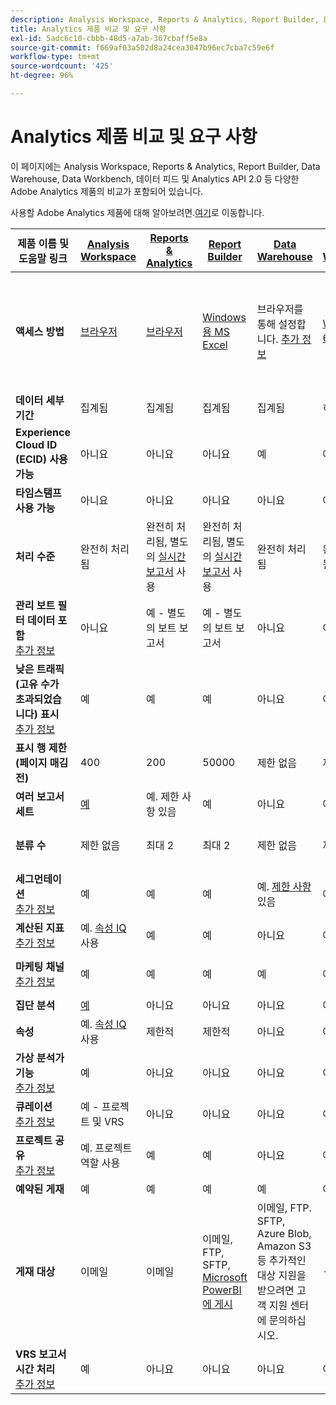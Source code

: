 ```yaml
---
description: Analysis Workspace, Reports & Analytics, Report Builder, Data Warehouse 및 Data Workbench의 시스템 요구 사항 및 비교
title: Analytics 제품 비교 및 요구 사항
exl-id: 5adc6c10-cbbb-48d5-a7ab-367cbaff5e8a
source-git-commit: f669af03a502d8a24cea3047b96ec7cba7c59e6f
workflow-type: tm+mt
source-wordcount: '425'
ht-degree: 96%

---
```


# Analytics 제품 비교 및 요구 사항

이 페이지에는 Analysis Workspace, Reports &amp; Analytics, Report Builder, Data Warehouse, Data Workbench, 데이터 피드 및 Analytics API 2.0 등 다양한 Adobe Analytics 제품의 비교가 포함되어 있습니다.

사용할 Adobe Analytics 제품에 대해 알아보려면.[여기](/help/admin/c-analytics-product-comparison/which-analytics-tool.md)로 이동합니다.

| 제품 이름 및 도움말 링크 | [Analysis Workspace](/help/analyze/analysis-workspace/home.md) | [Reports &amp; Analytics](/help/analyze/reports-analytics/getting-started.md) | [Report Builder](/help/analyze/report-builder/home.md) | [Data Warehouse](/help/export/data-warehouse/data-warehouse.md) | [Data Workbench](https://experienceleague.adobe.com/docs/data-workbench/using/home.html) | [데이터 피드](/help/export/analytics-data-feed/data-feed-overview.md) | [Analytics API 2.0](https://www.adobe.io/apis/experiencecloud/analytics/docs.html) |
|---|---|---|---|---|---|---|---|
| **액세스 방법** | [브라우저](/help/admin/sys-reqs.md) | [브라우저](/help/admin/sys-reqs.md) | [Windows용 MS Excel](/help/analyze/report-builder/setup/system-requirements.md) | 브라우저를 통해 설정합니다. [추가 정보](/help/admin/sys-reqs.md) | [Windows 64비트](https://experienceleague.adobe.com/docs/data-workbench/using/install/c-data-workbench-client-install.html) | 브라우저를 통해 설정합니다. [추가 정보](/help/export/analytics-data-feed/data-feed-overview.md) | RESTful API 도구. Adobe I/O 자격 증명으로 로그인합니다. [추가 정보](https://www.adobe.io/apis/experiencecloud/analytics/docs.html) |
| **데이터 세부기간** | 집계됨 | 집계됨 | 집계됨 | 집계됨 | 히트 | 히트 | 집계됨 |
| **Experience Cloud ID (ECID) 사용 가능** | 아니요 | 아니요 | 아니요 | 예 | 예 | 예 | 아니요 |
| **타임스탬프 사용 가능** | 아니요 | 아니요 | 아니요 | 아니요 | 예 | 예 | 아니요 |
| **처리 수준** | 완전히 처리됨 | 완전히 처리됨, 별도의 [실시간 보고서](/help/components/c-real-time-reporting/realtime.md) 사용 | 완전히 처리됨, 별도의 [실시간 보고서](/help/components/c-real-time-reporting/realtime.md) 사용 | 완전히 처리됨 | 완전히 처리됨 | 완전히 처리됨 | 완전히 처리됨 |
| **관리 보트 필터 데이터 포함** <br> [추가 정보](/help/admin/admin/bot-removal/bot-removal.md) | 아니요 | 예 - 별도의 보트 보고서 | 예 - 별도의 보트 보고서 | 아니요 | 아니요 | 아니요 | 아니요 |
| **낮은 트래픽 (고유 수가 초과되었습니다) 표시** <br> [추가 정보](/help/technotes/low-traffic.md) | 예 | 예 | 예 | 아니요 | 아니요 | 아니요 | 예 |
| **표시 행 제한 (페이지 매김 전)** | 400 | 200 | 50000 | 제한 없음 | 제한 없음 | 제한 없음 | 50000 |
| **여러 보고서 세트** | [예](/help/analyze/analysis-workspace/build-workspace-project/multiple-report-suites.md) | 예. 제한 사항 있음 | 예 | 아니요 | 예 | 아니요 | 예 |
| **분류 수** | 제한 없음 | 최대 2 | 최대 2 | 제한 없음 | 제한 없음 | 제한 없음 | 제한 없음, 여러 쿼리에서 실행 |
| **세그먼테이션** <br> [추가 정보](/help/components/segmentation/segmentation-workflow/seg-workflow.md) | 예 | 예 | 예 | 예. [제한 사항](/help/components/segmentation/seg-reference/seg-compatibility.md) 있음 | 예 | 아니요 | 예 |
| **계산된 지표** <br> [추가 정보](/help/components/c-calcmetrics/cm-overview.md) | 예. [속성 IQ](/help/analyze/analysis-workspace/attribution/overview.md) 사용 | 예 | 예 | 아니요 | 예 | 아니요 | 예. [속성 IQ](/help/analyze/analysis-workspace/attribution/overview.md) 사용 |
| **마케팅 채널** <br> [추가 정보](/help/components/c-marketing-channels/c-getting-started-mchannel.md) | 예 | 예 | 예 | 예 | 예 | 예 - [va_finder, va_closer](/help/export/analytics-data-feed/c-df-contents/datafeeds-reference.md) | 예 |
| **집단 분석** | [예](/help/analyze/analysis-workspace/visualizations/cohort-table/cohort-analysis.md) | 아니요 | 아니요 | 아니요 | 예 | 아니요 | 아니요 |
| **속성** | 예. [속성 IQ](/help/analyze/analysis-workspace/attribution/overview.md) 사용 | 제한적 | 제한적 | 아니요 | 예 | 아니요 | 예. [속성 IQ](/help/analyze/analysis-workspace/attribution/overview.md) 사용 |
| **가상 분석가 기능** <br> [추가 정보](/help/analyze/analysis-workspace/virtual-analyst/overview.md) | 예 | 아니요 | 아니요 | 아니요 | 아니요 | 아니요 | 예 |
| **큐레이션** <br> [추가 정보](/help/analyze/analysis-workspace/curate-share/curate.md) | 예 - 프로젝트 및 VRS | 아니요 | 아니요 | 아니요 | 아니요 | 아니요 | 예 - VRS만 |
| **프로젝트 공유** <br> [추가 정보](/help/analyze/analysis-workspace/curate-share/share-projects.md) | 예. 프로젝트 역할 사용 | 예 | 예 | 아니요 | 예 | 아니요 | 아니요 |
| **예약된 게재** | 예 | 예 | 예 | 예 | 아니요 | 예 | 아니요 |
| **게재 대상** | 이메일 | 이메일 | 이메일, FTP, SFTP, [Microsoft PowerBI에 게시](/help/analyze/report-builder/c-publish-power-bi/power-bi.md) | 이메일, FTP. SFTP, Azure Blob, Amazon S3 등 추가적인 대상 지원을 받으려면 고객 지원 센터에 문의하십시오. | - | FTP, SFTP, Azure Blob, Amazon S3 | - |
| **VRS 보고서 시간 처리** <br> [추가 정보](/help/components/vrs/vrs-report-time-processing.md) | 예 | 아니요 | 아니요 | 아니요 | 아니요 | 아니요 | 예 |
